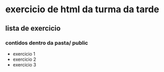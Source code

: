 # exercicio de html da turma da tarde

## lista de exercicio

### contidos dentro da pasta/ public

- exercicio 1 
- exercicio 2
- exercicio 3
